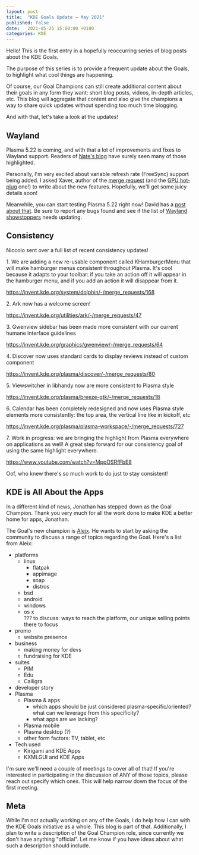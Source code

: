 ```yaml
---
layout: post
title:  "KDE Goals Update – May 2021"
published: false
date:   2021-05-25 15:00:00 +0100
categories: KDE
---
```


Hello! This is the first entry in a hopefully reoccurring series of blog posts about the KDE Goals.

The purpose of this series is to provide a frequent update about the Goals, to highlight what cool things are happening.

Of course, our Goal Champions can still create additional content about their goals in any form they want: short blog posts, videos, in-depth articles, etc. This blog will aggregate that content and also give the champions a way to share quick updates without spending too much time blogging.

And with that, let's take a look at the updates!

## Wayland

Plasma 5.22 is coming, and with that a lot of improvements and fixes to Wayland support. Readers of [Nate's blog](https://pointieststick.com/) have surely seen many of those highlighted.

Personally, I'm very excited about variable refresh rate (FreeSync) support being added. I asked Xaver, author of the [merge request](https://invent.kde.org/plasma/kwin/-/merge_requests/718) (and the [GPU hot-plug](https://invent.kde.org/plasma/kwin/-/merge_requests/811) one!) to write about the new features. Hopefully, we'll get some juicy details soon!

Meanwhile, you can start testing Plasma 5.22 right now! David has a [post about that](http://blog.davidedmundson.co.uk/blog/plasma-5-22-beta-testing-day/). Be sure to report any bugs found and see if the list of [Wayland showstoppers](https://community.kde.org/Plasma/Wayland_Showstoppers) needs updating.

## Consistency

Niccolo sent over a full list of recent consistency updates!

1\. We are adding a new re-usable component called KHamburgerMenu that will make hamburger menus consistent throughout Plasma. It's cool because it adapts to your toolbar: if you take an action off it will appear in the hamburger menu, and if you add an action it will disappear from it.

<https://invent.kde.org/system/dolphin/-/merge_requests/168>

2\. Ark now has a welcome screen!

<https://invent.kde.org/utilities/ark/-/merge_requests/47>

3\. Gwenview sidebar has been made more consistent with our current humane interface guidelines

<https://invent.kde.org/graphics/gwenview/-/merge_requests/64>

4\. Discover now uses standard cards to display reviews instead of custom component

<https://invent.kde.org/plasma/discover/-/merge_requests/80>

5\. Viewswitcher in libhandy now are more consistent to Plasma style

<https://invent.kde.org/plasma/breeze-gtk/-/merge_requests/18>

6\. Calendar has been completely redesigned and now uses Plasma style elements more consistently: the top area, the vertical line like in kickoff, etc

<https://invent.kde.org/plasma/plasma-workspace/-/merge_requests/727>

7\. Work in progress: we are bringing the highlight from Plasma everywhere on applications as well! A great step forward for our consistency goal of using the same highlight everywhere.

<https://www.youtube.com/watch?v=MppOSRfFbE8>

Oof, who knew there's so much work to do just to stay consistent!

## KDE is All About the Apps

In a different kind of news, Jonathan has stepped down as the Goal Champion. Thank you very much for all the work done to make KDE a better home for apps, Jonathan.

The Goal's new champion is [Aleix](http://www.proli.net/). He wants to start by asking the community to discuss a range of topics regarding the Goal. Here's a list from Aleix:

* platforms
  * linux
    * flatpak
    * appimage
    * snap
    * distros
  * bsd
  * android
  * windows
  * os x\
    ??? to discuss: ways to reach the platform, our unique selling points there to focus
* promo
  * website presence
* business
  * making money for devs
  * fundraising for KDE
* suites
  * PIM
  * Edu
  * Calligra
* developer story
* Plasma
  * Plasma & apps
    * which apps should be just considered plasma-specific/oriented? what can we leverage from this specificity?
    * what apps are we lacking?
  * Plasma mobile
  * Plasma desktop (?)
  * other form factors: TV, tablet, etc
* Tech used
  * Kirigami and KDE Apps
  * KXMLGUI and KDE Apps

I'm sure we'll need a couple of meetings to cover all of that! If you're interested in participating in the discussion of ANY of those topics, please reach out specify which ones. This will help narrow down the focus of the first meeting.

## Meta

While I'm not actually working on any of the Goals, I do help how I can with the KDE Goals initiative as a whole. This blog is part of that. Additionally, I plan to write a description of the Goal Champion role, since currently we don't have anything "official". Let me know if you have ideas about what such a description should include.
